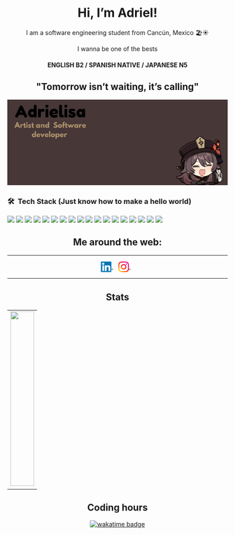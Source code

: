 <h1 align="center">Hi, I’m Adriel!  </h1>
<p align="center">I am a software engineering student from Cancún, Mexico 🏖️☀️ </p>
<p align="center">I wanna be one of the bests</p>
<h4 align="center">ENGLISH B2 / SPANISH NATIVE / JAPANESE N5</h4>

<h2 align="center">"Tomorrow isn’t waiting, it’s calling"</h4>



<div align="center">

![Imagen](https://github.com/adrielisa/adrielisa/blob/main/Adrielisa%20(1).png)

</div>




### 🛠 &nbsp;Tech Stack (Just know how to make a hello world)

<div class="tech-stack 
  style="  display: flex;
  flex-wrap: wrap; 
  justify-content: center; 
  gap: 10px;">

<img src="https://user-images.githubusercontent.com/25181517/192158954-f88b5814-d510-4564-b285-dff7d6400dad.png" style="width:40px;height:auto;">
<img src="https://user-images.githubusercontent.com/25181517/183898674-75a4a1b1-f960-4ea9-abcb-637170a00a75.png" style="width:40px;height:auto;">
<img src="https://user-images.githubusercontent.com/25181517/183898054-b3d693d4-dafb-4808-a509-bab54cf5de34.png" style="width:40px;height:auto;">
<img src="https://user-images.githubusercontent.com/25181517/202896760-337261ed-ee92-4979-84c4-d4b829c7355d.png" style="width:40px;height:auto;">
<img src="https://user-images.githubusercontent.com/25181517/117447155-6a868a00-af3d-11eb-9cfe-245df15c9f3f.png" style="width:40px;height:auto;">
<img src="https://user-images.githubusercontent.com/25181517/183890598-19a0ac2d-e88a-4005-a8df-1ee36782fde1.png" style="width:40px;height:auto;">
<img src="https://user-images.githubusercontent.com/25181517/183897015-94a058a6-b86e-4e42-a37f-bf92061753e5.png" style="width:40px;height:auto;">
<img src="https://github-production-user-asset-6210df.s3.amazonaws.com/62091613/261395532-b40892ef-efb8-4b0e-a6b5-d1cfc2f3fc35.png" style="width:40px;height:auto;">
<img src="https://user-images.githubusercontent.com/25181517/189715289-df3ee512-6eca-463f-a0f4-c10d94a06b2f.png" style="width:40px;height:auto;">
<img src="https://user-images.githubusercontent.com/25181517/192106070-46255bcf-65e6-4c6b-a296-bf8d0d8fb2a7.png " style="width:40px;height:auto;">
<img src="https://user-images.githubusercontent.com/25181517/192106073-90fffafe-3562-4ff9-a37e-c77a2da0ff58.png" style="width:40px;height:auto;">
<img src="https://user-images.githubusercontent.com/25181517/121405384-444d7300-c95d-11eb-959f-913020d3bf90.png" style="width:40px;height:auto;">
<img src="https://user-images.githubusercontent.com/25181517/183423507-c056a6f9-1ba8-4312-a350-19bcbc5a8697.png" style="width:40px;height:auto;">
<img src="https://user-images.githubusercontent.com/25181517/192108372-f71d70ac-7ae6-4c0d-8395-51d8870c2ef0.png" style="width:40px;height:auto;">
<img src="https://user-images.githubusercontent.com/25181517/192108891-d86b6220-e232-423a-bf5f-90903e6887c3.png" style="width:40px;height:auto;">
<img src="https://user-images.githubusercontent.com/25181517/183914128-3fc88b4a-4ac1-40e6-9443-9a30182379b7.png" style="width:40px;height:auto;">
<img src="https://user-images.githubusercontent.com/25181517/183423775-2276e25d-d43d-4e58-890b-edbc88e915f7.png" style="width:40px;height:auto;">
<img src="https://user-images.githubusercontent.com/25181517/117208740-bfb78400-adf5-11eb-97bb-09072b6bedfc.png" style="width:40px;height:auto;">



</div>





<!--
![Java](https://img.shields.io/badge/java-%23ED8B00.svg?style=for-the-badge&logo=java&logoColor=white)&nbsp;
![Apache Kafka](https://img.shields.io/badge/Apache%20Kafka-000?style=for-the-badge&logo=apachekafka)&nbsp;
![Spring](https://img.shields.io/badge/spring-%236DB33F.svg?style=for-the-badge&logo=spring&logoColor=white)&nbsp;
![Vue.js](https://img.shields.io/badge/vuejs-%2335495e.svg?style=for-the-badge&logo=vuedotjs&logoColor=%234FC08D)&nbsp;
![Swagger](https://img.shields.io/badge/-Swagger-%23Clojure?style=for-the-badge&logo=swagger&logoColor=white)&nbsp;
![Postman](https://img.shields.io/badge/Postman-FF6C37?style=for-the-badge&logo=postman&logoColor=white)&nbsp;
![Google Cloud](https://img.shields.io/badge/GoogleCloud-%234285F4.svg?style=for-the-badge&logo=google-cloud&logoColor=white)&nbsp;
![Figma](https://img.shields.io/badge/figma-%23F24E1E.svg?style=for-the-badge&logo=figma&logoColor=white)&nbsp;
![Markdown](https://img.shields.io/badge/markdown-%23000000.svg?style=for-the-badge&logo=markdown&logoColor=white)&nbsp;--> 
<div align="center">
<h2>Me around the web:</h2>
  </div>

-------------------
<div align="center">
<p align="center">
<a align="center" href="https://www.linkedin.com/in/adriel-isai-rodriguez-pacheco-268693225/" target="_blank">
  <img align="center" alt="Adrielisa  | Linkedin" width="24px" src="https://github.com/SatYu26/SatYu26/blob/master/Assets/Linkedin.svg" />
</a> &nbsp;&nbsp;
<a align="center" href="https://www.instagram.com/adrielissaa/" target="_blank">
  <img align="center" alt="Adrielisa | Instagram" width="24px" src="https://github.com/SatYu26/SatYu26/blob/master/Assets/Instagram.svg" />
</a> &nbsp;&nbsp;
<p>
</div>



---


<div align="center">
  <h2>Stats</h2>
  <table>
    <tr>
      <td valign="top" width="50%">
        <a href="https://wakatime.com/@adrielisa">
          <img src="https://github-readme-stats.vercel.app/api/wakatime?username=adrielisa" style="height: 400px; width: 100%;"> <!-- Altura duplicada -->
        </a>
      </td>
    </tr>
  </table>
</div>
<div align="center">
  <h2>Coding hours</h2>
  <a href="https://wakatime.com/@b51fab5e-d1ca-4981-bc26-0319a09d793e">
    <img src="https://wakatime.com/badge/user/b51fab5e-d1ca-4981-bc26-0319a09d793e.svg" alt="wakatime badge">
  </a>
</div>
